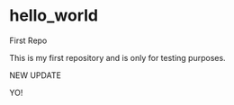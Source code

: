 # hello_world
First Repo


This is my first repository and is only for testing purposes.

NEW UPDATE


YO!
